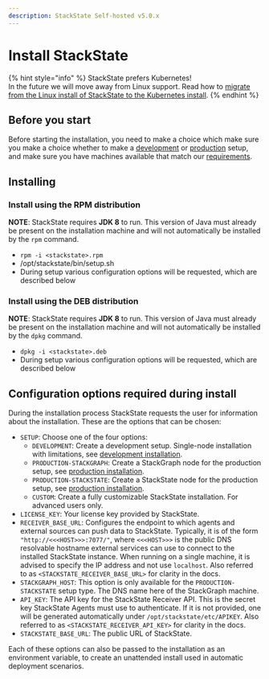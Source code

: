 ```yaml
---
description: StackState Self-hosted v5.0.x 
---
```


# Install StackState

{% hint style="info" %}
StackState prefers Kubernetes!  
In the future we will move away from Linux support. Read how to [migrate from the Linux install of StackState to the Kubernetes install](../kubernetes_install/migrate_from_linux.md).
{% endhint %}

## Before you start

Before starting the installation, you need to make a choice which make sure you make a choice whether to make a [development](development-installation.md) or [production](production-installation.md) setup, and make sure you have machines available that match our [requirements](/setup/install-stackstate/requirements.md).

## Installing

### Install using the RPM distribution

**NOTE**: StackState requires **JDK 8** to run. This version of Java must already be present on the installation machine and will not automatically be installed by the `rpm` command.

* `rpm -i <stackstate>.rpm`
* /opt/stackstate/bin/setup.sh
* During setup various configuration options will be requested, which are described below

### Install using the DEB distribution

**NOTE**: StackState requires **JDK 8** to run. This version of Java must already be present on the installation machine and will not automatically be installed by the `dpkg` command.

* `dpkg -i <stackstate>.deb`
* During setup various configuration options will be requested, which are described below

## Configuration options required during install

During the installation process StackState requests the user for information about the installation. These are the options that can be chosen:

* `SETUP`: Choose one of the four options:
  * `DEVELOPMENT`: Create a development setup. Single-node installation with limitations, see [development installation](development-installation.md).
  * `PRODUCTION-STACKGRAPH`: Create a StackGraph node for the production setup, see [production installation](production-installation.md).
  * `PRODUCTION-STACKSTATE`: Create a StackState node for the production setup, see [production installation](production-installation.md).
  * `CUSTOM`: Create a fully customizable StackState installation. For advanced users only.
* `LICENSE_KEY`: Your license key provided by StackState.
* `RECEIVER_BASE_URL`: Configures the endpoint to which agents and external sources can push data to StackState. Typically, it is of the form `"http://<<<HOST>>>:7077/"`, where `<<<HOST>>>` is the public DNS resolvable hostname external services can use to connect to the installed StackState instance. When running on a single machine, it is advised to specify the IP address and not use `localhost`. Also referred to as `<STACKSTATE_RECEIVER_BASE_URL>` for clarity in the docs.
* `STACKGRAPH_HOST`: This option is only available for the `PRODUCTION-STACKSTATE` setup type. The DNS name here of the StackGraph machine.
* `API_KEY`: The API key for the StackState Receiver API. This is the secret key StackState Agents must use to authenticate. If it is not provided, one will be generated automatically under `/opt/stackstate/etc/APIKEY`. Also referred to as `<STACKSTATE_RECEIVER_API_KEY>` for clarity in the docs.
* `STACKSTATE_BASE_URL`: The public URL of StackState.

Each of these options can also be passed to the installation as an environment variable, to create an unattended install used in automatic deployment scenarios.

